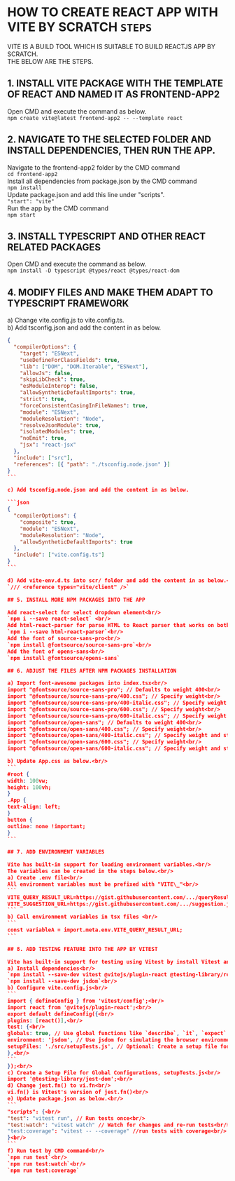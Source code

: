 # HOW TO CREATE REACT APP WITH VITE BY SCRATCH `STEPS`

VITE IS A BUILD TOOL WHICH IS SUITABLE TO BUILD REACTJS APP BY SCRATCH.<br/>
THE BELOW ARE THE STEPS.

## 1. INSTALL VITE PACKAGE WITH THE TEMPLATE OF REACT AND NAMED IT AS FRONTEND-APP2

Open CMD and execute the command as below.<br/>
`npm create vite@latest frontend-app2 -- --template react`

## 2. NAVIGATE TO THE SELECTED FOLDER AND INSTALL DEPENDENCIES, THEN RUN THE APP.

Navigate to the frontend-app2 folder by the CMD command <br/>
`cd frontend-app2`<br/>
Install all dependencies from package.json by the CMD command<br/>
`npm install`<br/>
Update package.json and add this line under "scripts".  
`"start": "vite"`<br/>
Run the app by the CMD command<br/>
`npm start`

## 3. INSTALL TYPESCRIPT AND OTHER REACT RELATED PACKAGES

Open CMD and execute the command as below.<br/>
`npm install -D typescript @types/react @types/react-dom`

## 4. MODIFY FILES AND MAKE THEM ADAPT TO TYPESCRIPT FRAMEWORK

a) Change vite.config.js to vite.config.ts.<br/>
b) Add tsconfig.json and add the content in as below.<br/>

````json
{
  "compilerOptions": {
    "target": "ESNext",
    "useDefineForClassFields": true,
    "lib": ["DOM", "DOM.Iterable", "ESNext"],
    "allowJs": false,
    "skipLibCheck": true,
    "esModuleInterop": false,
    "allowSyntheticDefaultImports": true,
    "strict": true,
    "forceConsistentCasingInFileNames": true,
    "module": "ESNext",
    "moduleResolution": "Node",
    "resolveJsonModule": true,
    "isolatedModules": true,
    "noEmit": true,
    "jsx": "react-jsx"
  },
  "include": ["src"],
  "references": [{ "path": "./tsconfig.node.json" }]
}
```

c) Add tsconfig.node.json and add the content in as below.

```json
{
  "compilerOptions": {
    "composite": true,
    "module": "ESNext",
    "moduleResolution": "Node",
    "allowSyntheticDefaultImports": true
  },
  "include": ["vite.config.ts"]
}
```

d) Add vite-env.d.ts into scr/ folder and add the content in as below.<br/>
`/// <reference types="vite/client" />`

## 5. INSTALL MORE NPM PACKAGES INTO THE APP

Add react-select for select dropdown element<br/>
`npm i --save react-select` <br/>
Add html-react-parser for parse HTML to React parser that works on both the server (Node.js) and the client (browser)<br/>
`npm i --save html-react-parser`<br/>
Add the font of source-sans-pro<br/>
`npm install @fontsource/source-sans-pro`<br/>
Add the font of opens-sans<br/>
`npm install @fontsource/opens-sans`

## 6. ADJUST THE FILES AFTER NPM PACKAGES INSTALLATION

a) Import font-awesome packages into index.tsx<br/>
import "@fontsource/source-sans-pro"; // Defaults to weight 400<br/>
import "@fontsource/source-sans-pro/400.css"; // Specify weight<br/>
import "@fontsource/source-sans-pro/400-italic.css"; // Specify weight and style<br/>
import "@fontsource/source-sans-pro/600.css"; // Specify weight<br/>
import "@fontsource/source-sans-pro/600-italic.css"; // Specify weight and style<br/>
import "@fontsource/open-sans"; // Defaults to weight 400<br/>
import "@fontsource/open-sans/400.css"; // Specify weight<br/>
import "@fontsource/open-sans/400-italic.css"; // Specify weight and style<br/>
import "@fontsource/open-sans/600.css"; // Specify weight<br/>
import "@fontsource/open-sans/600-italic.css"; // Specify weight and style

b) Update App.css as below.<br/>
```
#root {
width: 100vw;
height: 100vh;
}
.App {
text-align: left;
}
button {
outline: none !important;
}
```

## 7. ADD ENVIRONMENT VARIABLES

Vite has built-in support for loading environment variables.<br/>
The variables can be created in the steps below.<br/>
a) Create .env file<br/>
All environment variables must be prefixed with "VITE\_"<br/>
```
VITE_QUERY_RESULT_URL=https://gist.githubusercontent.com/.../queryResult.json <br/>
VITE_SUGGESTION_URL=https://gist.githubusercontent.com/.../suggestion.json <br/>
```
b) Call environment variables in tsx files <br/>
```
const variableA = import.meta.env.VITE_QUERY_RESULT_URL;
```

## 8. ADD TESTING FEATURE INTO THE APP BY VITEST

Vite has built-in support for testing using Vitest by install Vitest and React Testing Library as below.<br/>
a) Install dependencies<br/>
`npm install --save-dev vitest @vitejs/plugin-react @testing-library/react @testing-library/jest-dom @testing-library/user-event`<br/>
`npm install --save-dev jsdom`<br/>
b) Configure vite.config.js<br/>
```
import { defineConfig } from 'vitest/config';<br/>
import react from '@vitejs/plugin-react';<br/>
export default defineConfig({<br/>
plugins: [react()],<br/>
test: {<br/>
globals: true, // Use global functions like `describe`, `it`, `expect` without imports<br/>
environment: 'jsdom', // Use jsdom for simulating the browser environment<br/>
setupFiles: './src/setupTests.js', // Optional: Create a setup file for global configuration (e.g., jest-dom)<br/>
},<br/>
```
});<br/>
c) Create a Setup File for Global Configurations, setupTests.js<br/>
import '@testing-library/jest-dom';<br/>
d) Change jest.fn() to vi.fn<br/>
vi.fn() is Vitest's version of jest.fn()<br/>
e) Update package.json as below.<br/>
```
"scripts": {<br/>
"test": "vitest run", // Run tests once<br/>
"test:watch": "vitest watch" // Watch for changes and re-run tests<br/>
"test:coverage": "vitest -- --coverage" //run tests with coverage<br/>
}<br/>
```
f) Run test by CMD command<br/>
`npm run test`<br/>
`npm run test:watch`<br/>
`npm run test:coverage`
````
